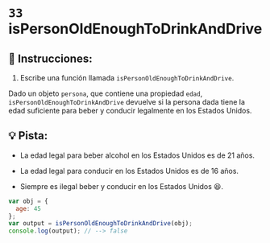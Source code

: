 # `33` isPersonOldEnoughToDrinkAndDrive

## 📝 Instrucciones:

1. Escribe una función llamada `isPersonOldEnoughToDrinkAndDrive`.

Dado un objeto `persona`, que contiene una propiedad `edad`, `isPersonOldEnoughToDrinkAndDrive` devuelve si la persona dada tiene la edad suficiente para beber y conducir legalmente en los Estados Unidos.

## :bulb: Pista:

 + La edad legal para beber alcohol en los Estados Unidos es de 21 años. 
 
 + La edad legal para conducir en los Estados Unidos es de 16 años. 
 
 + Siempre es ilegal beber y conducir en los Estados Unidos :laughing:.

```Javascript
var obj = {
  age: 45
};
var output = isPersonOldEnoughToDrinkAndDrive(obj);
console.log(output); // --> false
```